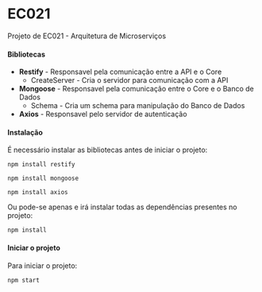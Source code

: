 # EC021
Projeto de EC021 - Arquitetura de Microserviços

#### **Bibliotecas**

* **Restify** - Responsavel pela comunicação entre a API e o Core
  * CreateServer - Cria o servidor para comunicação com a API
* **Mongoose** - Responsavel pela comunicação entre o Core e o Banco de Dados
  * Schema - Cria um schema para manipulação do Banco de Dados
* **Axios** - Responsavel pelo servidor de autenticação

#### **Instalação**

É necessário instalar as bibliotecas antes de iniciar o projeto:

    npm install restify
  
    npm install mongoose
  
    npm install axios
  
 Ou pode-se apenas e irá instalar todas as dependências presentes no projeto:
  
    npm install
    
#### **Iniciar o projeto**

Para iniciar o projeto:

    npm start
   
  
